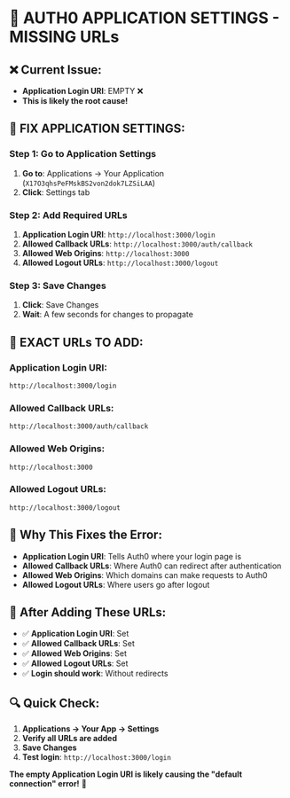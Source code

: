 # 🚨 **AUTH0 APPLICATION SETTINGS - MISSING URLs**

## **❌ Current Issue:**
- **Application Login URI**: EMPTY ❌
- **This is likely the root cause!**

## **🔧 FIX APPLICATION SETTINGS:**

### **Step 1: Go to Application Settings**
1. **Go to**: Applications → Your Application (`X17O3qhsPeFMskBS2von2dok7LZSiLAA`)
2. **Click**: Settings tab

### **Step 2: Add Required URLs**
1. **Application Login URI**: `http://localhost:3000/login`
2. **Allowed Callback URLs**: `http://localhost:3000/auth/callback`
3. **Allowed Web Origins**: `http://localhost:3000`
4. **Allowed Logout URLs**: `http://localhost:3000/logout`

### **Step 3: Save Changes**
1. **Click**: Save Changes
2. **Wait**: A few seconds for changes to propagate

## **📝 EXACT URLs TO ADD:**

### **Application Login URI:**
```
http://localhost:3000/login
```

### **Allowed Callback URLs:**
```
http://localhost:3000/auth/callback
```

### **Allowed Web Origins:**
```
http://localhost:3000
```

### **Allowed Logout URLs:**
```
http://localhost:3000/logout
```

## **🎯 Why This Fixes the Error:**
- **Application Login URI**: Tells Auth0 where your login page is
- **Allowed Callback URLs**: Where Auth0 can redirect after authentication
- **Allowed Web Origins**: Which domains can make requests to Auth0
- **Allowed Logout URLs**: Where users go after logout

## **🚨 After Adding These URLs:**
- ✅ **Application Login URI**: Set
- ✅ **Allowed Callback URLs**: Set
- ✅ **Allowed Web Origins**: Set
- ✅ **Allowed Logout URLs**: Set
- ✅ **Login should work**: Without redirects

## **🔍 Quick Check:**
1. **Applications → Your App → Settings**
2. **Verify all URLs are added**
3. **Save Changes**
4. **Test login**: `http://localhost:3000/login`

**The empty Application Login URI is likely causing the "default connection" error!** 🎯




